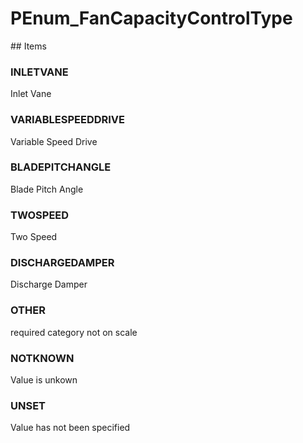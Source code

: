 # PEnum_FanCapacityControlType

<!-- end of definition -->## Items

### INLETVANE
Inlet Vane

### VARIABLESPEEDDRIVE
Variable Speed Drive

### BLADEPITCHANGLE
Blade Pitch Angle

### TWOSPEED
Two Speed

### DISCHARGEDAMPER
Discharge Damper

### OTHER
required category not on scale

### NOTKNOWN
Value is unkown

### UNSET
Value has not been specified
